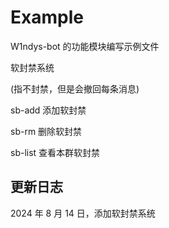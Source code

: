 # Example

W1ndys-bot 的功能模块编写示例文件

软封禁系统

(指不封禁，但是会撤回每条消息)

sb-add 添加软封禁

sb-rm 删除软封禁

sb-list 查看本群软封禁

## 更新日志

2024 年 8 月 14 日，添加软封禁系统
